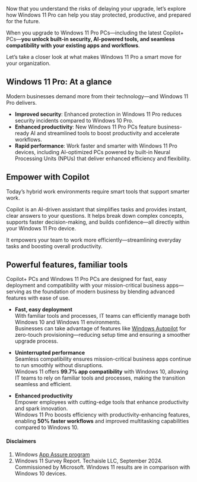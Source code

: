Now that you understand the risks of delaying your upgrade, let’s explore how Windows 11 Pro can help you stay protected, productive, and prepared for the future.

When you upgrade to Windows 11 Pro PCs—including the latest Copilot+ PCs—**you unlock built-in security, AI-powered tools, and seamless compatibility with your existing apps and workflows**.

Let’s take a closer look at what makes Windows 11 Pro a smart move for your organization.

## Windows 11 Pro: At a glance

Modern businesses demand more from their technology—and Windows 11 Pro delivers.

- **Improved security**: Enhanced protection in Windows 11 Pro reduces security incidents compared to Windows 10 Pro.
- **Enhanced productivity**: New Windows 11 Pro PCs feature business-ready AI and streamlined tools to boost productivity and accelerate workflows.
- **Rapid performance**: Work faster and smarter with Windows 11 Pro devices, including AI-optimized PCs powered by built-in Neural Processing Units (NPUs) that deliver enhanced efficiency and flexibility.

## Empower with Copilot

Today’s hybrid work environments require smart tools that support smarter work.

Copilot is an AI-driven assistant that simplifies tasks and provides instant, clear answers to your questions. It helps break down complex concepts, supports faster decision-making, and builds confidence—all directly within your Windows 11 Pro device.

It empowers your team to work more efficiently—streamlining everyday tasks and boosting overall productivity.

## Powerful features, familiar tools

Copilot+ PCs and Windows 11 Pro PCs are designed for fast, easy deployment and compatibility with your mission-critical business apps—serving as the foundation of modern business by blending advanced features with ease of use.

- **Fast, easy deployment**  
  With familiar tools and processes, IT teams can efficiently manage both Windows 10 and Windows 11 environments.  
  Businesses can take advantage of features like [Windows Autopilot](/mem/autopilot/windows-autopilot) for zero-touch provisioning—reducing setup time and ensuring a smoother upgrade process.

- **Uninterrupted performance**  
  Seamless compatibility ensures mission-critical business apps continue to run smoothly without disruptions.  
  Windows 11 offers **99.7% app compatibility** with Windows 10, allowing IT teams to rely on familiar tools and processes, making the transition seamless and efficient.  

- **Enhanced productivity**  
  Empower employees with cutting-edge tools that enhance productivity and spark innovation.  
  Windows 11 Pro boosts efficiency with productivity-enhancing features, enabling **50% faster workflows** and improved multitasking capabilities compared to Windows 10.

#### Disclaimers

1. Windows [App Assure program](/windows/compatibility/app-assure)  
1. Windows 11 Survey Report. Techaisle LLC, September 2024. Commissioned by Microsoft. Windows 11 results are in comparison with Windows 10 devices.